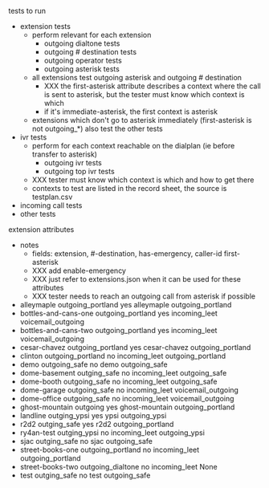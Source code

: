 tests to run
- extension tests
  - perform relevant for each extension
    - outgoing dialtone tests
    - outgoing # destination tests
    - outgoing operator tests
    - outgoing asterisk tests
  - all extensions test outgoing asterisk and outgoing # destination
    - XXX the first-asterisk attribute describes a context where the call is sent to asterisk, but the tester must know which context is which
    - if it's immediate-asterisk, the first context is asterisk
  - extensions which don't go to asterisk immediately (first-asterisk is not outgoing_*) also test the other tests
- ivr tests
  - perform for each context reachable on the dialplan (ie before transfer to asterisk)
    - outgoing ivr tests  
    - outgoing top ivr tests
  - XXX tester must know which context is which and how to get there
  - contexts to test are listed in the record sheet, the source is testplan.csv
- incoming call tests
- other tests

extension attributes
- notes
  - fields: extension, #-destination, has-emergency, caller-id first-asterisk
  - XXX add enable-emergency
  - XXX just refer to extensions.json when it can be used for these attributes
  - XXX tester needs to reach an outgoing call from asterisk if possible
- alleymaple outgoing_portland yes alleymaple outgoing_portland
- bottles-and-cans-one outgoing_portland yes incoming_leet voicemail_outgoing
- bottles-and-cans-two outgoing_portland yes incoming_leet voicemail_outgoing
- cesar-chavez outgoing_portland yes cesar-chavez outgoing_portland
- clinton outgoing_portland no incoming_leet outgoing_portland
- demo outgoing_safe no demo outgoing_safe
- dome-basement outging_safe no incoming_leet outgoing_safe
- dome-booth outgoing_safe no incoming_leet outgoing_safe
- dome-garage outgoing_safe no incoming_leet voicemail_outgoing
- dome-office outgoing_safe no incoming_leet voicemail_outgoing
- ghost-mountain outgoing yes ghost-mountain outgoing_portland
- landline outging_ypsi yes ypsi outgoing_ypsi
- r2d2 outging_safe yes r2d2 outgoing_portland
- ry4an-test outging_ypsi no incoming_leet outgoing_ypsi
- sjac outging_safe no sjac outgoing_safe
- street-books-one outgoing_portland no incoming_leet outgoing_portland
- street-books-two outgoing_dialtone no incoming_leet None
- test outging_safe no test outgoing_safe
